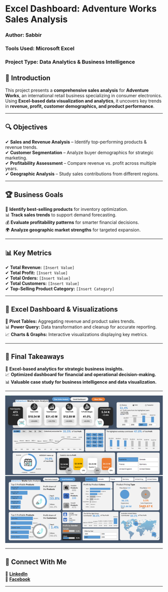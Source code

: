 # **Excel Dashboard: Adventure Works Sales Analysis**  
### **Author:** Sabbir  
### **Tools Used:** Microsoft Excel  
### **Project Type:** Data Analytics & Business Intelligence  

## **📌 Introduction**
This project presents a **comprehensive sales analysis** for **Adventure Works**, an international retail business specializing in consumer electronics. Using **Excel-based data visualization and analytics**, it uncovers key trends in **revenue, profit, customer demographics, and product performance**.

---

## **🔍 Objectives**
✔ **Sales and Revenue Analysis** – Identify top-performing products & revenue trends.  
✔ **Customer Segmentation** – Analyze buyer demographics for strategic marketing.  
✔ **Profitability Assessment** – Compare revenue vs. profit across multiple years.  
✔ **Geographic Analysis** – Study sales contributions from different regions.  

---

## **🏆 Business Goals**
🚀 **Identify best-selling products** for inventory optimization.  
📊 **Track sales trends** to support demand forecasting.  
💰 **Evaluate profitability patterns** for smarter financial decisions.  
🌍 **Analyze geographic market strengths** for targeted expansion.  

---

## **📊 Key Metrics**
✔ **Total Revenue:** `[Insert Value]`  
✔ **Total Profit:** `[Insert Value]`  
✔ **Total Orders:** `[Insert Value]`  
✔ **Total Customers:** `[Insert Value]`  
✔ **Top-Selling Product Category:** `[Insert Category]`  

---

## **📡 Excel Dashboard & Visualizations**
📌 **Pivot Tables:** Aggregating revenue and product sales trends.  
📊 **Power Query:** Data transformation and cleanup for accurate reporting.  
📈 **Charts & Graphs:** Interactive visualizations displaying key metrics.  

---

## **🚀 Final Takeaways**
📂 **Excel-based analytics for strategic business insights.**  
📈 **Optimized dashboard for financial and operational decision-making.**  
📊 **Valuable case study for business intelligence and data visualization.**  

---
![](https://github.com/sabbirjamil/Sales-Analysis-Using-Excel/blob/4cf9f4d44ab63c6e3ff5f9e95a868139d22c688a/page%201.png)
![](https://github.com/sabbirjamil/Sales-Analysis-Using-Excel/blob/main/page%202.png)

___
## **📲 Connect With Me**
🔗 [**LinkedIn**](https://www.linkedin.com/in/sabbirjamilsuchon)  
📘 [**Facebook**](https://www.facebook.com/sabbirjamilsuchon)  

---
